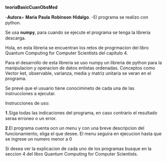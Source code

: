 𝐭𝐞𝐨𝐫𝐢𝐚𝐁𝐚𝐬𝐢𝐜𝐂𝐮𝐚𝐧𝐎𝐛𝐬𝐌𝐞𝐝

-𝐀𝐮𝐭𝐨𝐫𝐚= 𝐌𝐚𝐫𝐢𝐚 𝐏𝐚𝐮𝐥𝐚 𝐑𝐨𝐛𝐢𝐧𝐬𝐨𝐧 𝐇𝐢𝐝𝐚𝐥𝐠𝐨. -El programa se realizo con python.  

Se usa 𝐧𝐮𝐦𝐩𝐲, para cuando se ejecute el programa se tenga la libreria descarga. 

Hola, en esta libreria se encuentran los retos de progrmacion del libro Quantum Computing for Computer Scientists del capitulo 4.

Para el desarrollo de esta libreria se uso numpy un libreria de python para la manipulacion y operacion de datos enlistas ordenadas. Conceptos como Vector ket, observable, varianza, media y matriz unitaria se veran en el programa.

Se prevé que el usuario tiene conocimineto de cada una de las instrucciones a ejecutar.

Instrucciones de uso:

   𝟏.Siga todas las indicaciones del programa, en caso contrario el resultado seraa erroneo o un error.
   
   𝟐.El programa cuenta ocn un menu y con una breve descripcion del funcionamiento, eliga el que desee. El menu seguira en ejecucion hasta que se ingrese un numero        menor a 0

Si desea ver la explicacion de cada uno de los programas busque en la seccion 4 del libro Quantum Computing for Computer Scientists.
